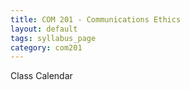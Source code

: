 ```yaml
---
title: COM 201 - Communications Ethics
layout: default
tags: syllabus_page
category: com201
---
```


Class Calendar
